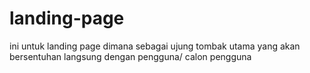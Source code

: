 # landing-page
ini untuk landing page dimana sebagai ujung tombak utama yang akan bersentuhan langsung dengan pengguna/ calon pengguna
